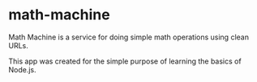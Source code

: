 math-machine
============

Math Machine is a service for doing simple math operations using clean URLs.

This app was created for the simple purpose of learning the basics of Node.js.
